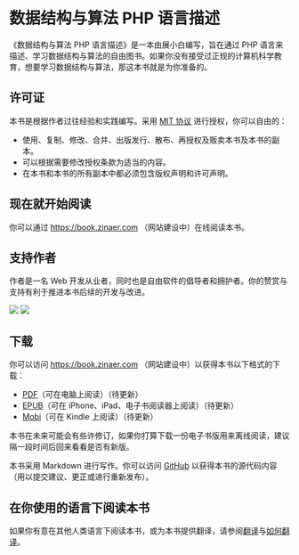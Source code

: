 # 数据结构与算法 PHP 语言描述

《数据结构与算法 PHP 语言描述》是一本由展小白编写，旨在通过 PHP 语言来描述、学习数据结构与算法的自由图书。如果你没有接受过正规的计算机科学教育，想要学习数据结构与算法，那这本书就是为你准备的。

## 许可证

本书是根据作者过往经验和实践编写。采用 [MIT 协议](./LICENSE) 进行授权，你可以自由的：

* 使用、复制、修改、合并、出版发行、散布、再授权及贩卖本书及本书的副本。
* 可以根据需要修改授权条款为适当的内容。
* 在本书和本书的所有副本中都必须包含版权声明和许可声明。

## 现在就开始阅读

你可以通过 https://book.zinaer.com （网站建设中）在线阅读本书。

## 支持作者

作者是一名 Web 开发从业者，同时也是自由软件的倡导者和拥护者。你的赞赏与支持有利于推进本书后续的开发与改进。

![](https://img.zinaer.com/zanshangma.png!/fw/250/unsharp/true)
![](https://img.zinaer.com/zhifubao.png!/fh/245/unsharp/true)

## 下载

你可以访问 https://book.zinaer.com （网站建设中）以获得本书以下格式的下载：

* [PDF](https://book.zinaer.com/data-structure-and-algorithms-in-php/data-structure-and-algorithms-in-php.pdf)（可在电脑上阅读）（待更新）
* [EPUB](https://book.zinaer.com/data-structure-and-algorithms-in-php/data-structure-and-algorithms-in-php.epub)（可在 iPhone、iPad、电子书阅读器上阅读）（待更新）
* [Mobi](https://book.zinaer.com/data-structure-and-algorithms-in-php/data-structure-and-algorithms-in-php.mobi)（可在 Kindle 上阅读）（待更新）

本书在未来可能会有些许修订，如果你打算下载一份电子书版用来离线阅读，建议隔一段时间后回来看看是否有新版。

本书采用 Markdown 进行写作。你可以访问 [GitHub](https://github.com/zhanbai/data-structure-and-algorithms-in-php) 以获得本书的源代码内容（用以提交建议、更正或进行重新发布）。

## 在你使用的语言下阅读本书

如果你有意在其他人类语言下阅读本书，或为本书提供翻译，请参阅[翻译](./translations.md)与[如何翻译](./translation-how-to.md)。

